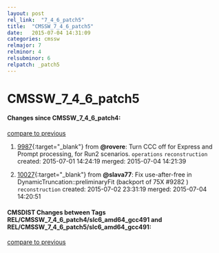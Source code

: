 ```yaml
---
layout: post
rel_link:  "7_4_6_patch5"
title:  "CMSSW_7_4_6_patch5"
date:   2015-07-04 14:31:09
categories: cmssw
relmajor: 7
relminor: 4
relsubminor: 6
relpatch: _patch5
---
```


# CMSSW_7_4_6_patch5
#### Changes since CMSSW_7_4_6_patch4:

[compare to previous](https://github.com/cms-sw/cmssw/compare/CMSSW_7_4_6_patch4...CMSSW_7_4_6_patch5)



1. [9987](http://github.com/cms-sw/cmssw/pull/9987){:target="_blank"}  from **@rovere**: Turn CCC off for Express and Prompt processing, for Run2 scenarios. `operations`  `reconstruction`  created: 2015-07-01 14:24:19 merged: 2015-07-04 14:21:39

2. [10027](http://github.com/cms-sw/cmssw/pull/10027){:target="_blank"}  from **@slava77**: Fix use-after-free in DynamicTruncation::preliminaryFit (backport of 75X #9282 ) `reconstruction`  created: 2015-07-02 23:31:19 merged: 2015-07-04 14:20:51

#### CMSDIST Changes between Tags REL/CMSSW_7_4_6_patch4/slc6_amd64_gcc491 and REL/CMSSW_7_4_6_patch5/slc6_amd64_gcc491:

[compare to previous](https://github.com/cms-sw/cmsdist/compare/REL/CMSSW_7_4_6_patch4/slc6_amd64_gcc491...REL/CMSSW_7_4_6_patch5/slc6_amd64_gcc491)


